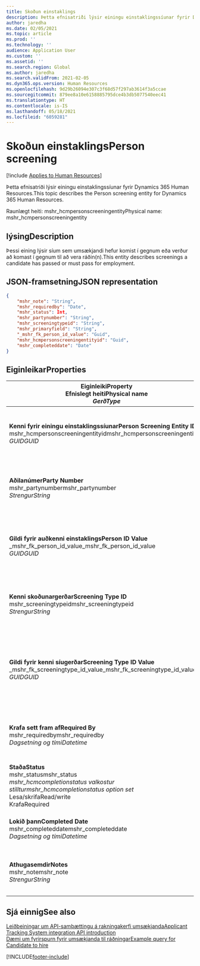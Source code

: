 ```yaml
---
title: Skoðun einstaklings
description: Þetta efnisatriði lýsir einingu einstaklingssíunar fyrir Dynamics 365 Human Resources.
author: jaredha
ms.date: 02/05/2021
ms.topic: article
ms.prod: ''
ms.technology: ''
audience: Application User
ms.custom: ''
ms.assetid: ''
ms.search.region: Global
ms.author: jaredha
ms.search.validFrom: 2021-02-05
ms.dyn365.ops.version: Human Resources
ms.openlocfilehash: 9d29b26094e307c3f68d57f297ab3614f3a5ccae
ms.sourcegitcommit: 879ee8a10e6158885795dce4b3db5077540eec41
ms.translationtype: HT
ms.contentlocale: is-IS
ms.lasthandoff: 05/18/2021
ms.locfileid: "6059281"
---
```

# <a name="person-screening"></a><span data-ttu-id="ea4cd-103">Skoðun einstaklings</span><span class="sxs-lookup"><span data-stu-id="ea4cd-103">Person screening</span></span>

[!include [Applies to Human Resources](../includes/applies-to-hr.md)]

<span data-ttu-id="ea4cd-104">Þetta efnisatriði lýsir einingu einstaklingssíunar fyrir Dynamics 365 Human Resources.</span><span class="sxs-lookup"><span data-stu-id="ea4cd-104">This topic describes the Person screening entity for Dynamics 365 Human Resources.</span></span>

<span data-ttu-id="ea4cd-105">Raunlægt heiti: mshr_hcmpersonscreeningentity</span><span class="sxs-lookup"><span data-stu-id="ea4cd-105">Physical name: mshr_hcmpersonscreeningentity</span></span>

## <a name="description"></a><span data-ttu-id="ea4cd-106">lýsing</span><span class="sxs-lookup"><span data-stu-id="ea4cd-106">Description</span></span>

<span data-ttu-id="ea4cd-107">Þessi eining lýsir síum sem umsækjandi hefur komist í gegnum eða verður að komast í gegnum til að vera ráðin(n).</span><span class="sxs-lookup"><span data-stu-id="ea4cd-107">This entity describes screenings a candidate has passed or must pass for employment.</span></span>

## <a name="json-representation"></a><span data-ttu-id="ea4cd-108">JSON-framsetning</span><span class="sxs-lookup"><span data-stu-id="ea4cd-108">JSON representation</span></span>

```json
{
    "mshr_note": "String",
    "mshr_requiredby": "Date",
    "mshr_status": Int,
    "mshr_partynumber": "String",
    "mshr_screeningtypeid": "String",
    "mshr_primaryfield": "String",
    "_mshr_fk_person_id_value": "Guid",
    "mshr_hcmpersonscreeningentityid": "Guid",
    "mshr_completeddate": "Date"
}
```

## <a name="properties"></a><span data-ttu-id="ea4cd-109">Eiginleikar</span><span class="sxs-lookup"><span data-stu-id="ea4cd-109">Properties</span></span>

| <span data-ttu-id="ea4cd-110">Eiginleiki</span><span class="sxs-lookup"><span data-stu-id="ea4cd-110">Property</span></span><br><span data-ttu-id="ea4cd-111">**Efnislegt heiti**</span><span class="sxs-lookup"><span data-stu-id="ea4cd-111">**Physical name**</span></span><br><span data-ttu-id="ea4cd-112">**_Gerð_**</span><span class="sxs-lookup"><span data-stu-id="ea4cd-112">**_Type_**</span></span> | <span data-ttu-id="ea4cd-113">Nota</span><span class="sxs-lookup"><span data-stu-id="ea4cd-113">Use</span></span> | <span data-ttu-id="ea4cd-114">lýsing</span><span class="sxs-lookup"><span data-stu-id="ea4cd-114">Description</span></span> |
| --- | --- | --- |
| <span data-ttu-id="ea4cd-115">**Kenni fyrir einingu einstaklingssíunar**</span><span class="sxs-lookup"><span data-stu-id="ea4cd-115">**Person Screening Entity ID**</span></span><br><span data-ttu-id="ea4cd-116">mshr_hcmpersonscreeningentityid</span><span class="sxs-lookup"><span data-stu-id="ea4cd-116">mshr_hcmpersonscreeningentityid</span></span><br><span data-ttu-id="ea4cd-117">*GUID*</span><span class="sxs-lookup"><span data-stu-id="ea4cd-117">*GUID*</span></span> | <span data-ttu-id="ea4cd-118">Lesa eingöngu</span><span class="sxs-lookup"><span data-stu-id="ea4cd-118">Read-only</span></span><br><span data-ttu-id="ea4cd-119">Krafa</span><span class="sxs-lookup"><span data-stu-id="ea4cd-119">Required</span></span><br><span data-ttu-id="ea4cd-120">Myndað af kerfinu</span><span class="sxs-lookup"><span data-stu-id="ea4cd-120">System-generated</span></span> | <span data-ttu-id="ea4cd-121">Einkvæmt aðalkenni fyrir síunarfærslur einstaklings.</span><span class="sxs-lookup"><span data-stu-id="ea4cd-121">Unique primary identifier for the person screening record.</span></span> |
| <span data-ttu-id="ea4cd-122">**Aðilanúmer**</span><span class="sxs-lookup"><span data-stu-id="ea4cd-122">**Party Number**</span></span><br><span data-ttu-id="ea4cd-123">mshr_partynumber</span><span class="sxs-lookup"><span data-stu-id="ea4cd-123">mshr_partynumber</span></span><br><span data-ttu-id="ea4cd-124">*Strengur*</span><span class="sxs-lookup"><span data-stu-id="ea4cd-124">*String*</span></span> | <span data-ttu-id="ea4cd-125">Lesa/skrifa</span><span class="sxs-lookup"><span data-stu-id="ea4cd-125">Read/write</span></span><br><span data-ttu-id="ea4cd-126">Krafa</span><span class="sxs-lookup"><span data-stu-id="ea4cd-126">Required</span></span> | <span data-ttu-id="ea4cd-127">Númer aðila (einstaklings) sem tengist umsækjanda.</span><span class="sxs-lookup"><span data-stu-id="ea4cd-127">The party (person) number associated with the candidate.</span></span> |
| <span data-ttu-id="ea4cd-128">**Gildi fyrir auðkenni einstaklings**</span><span class="sxs-lookup"><span data-stu-id="ea4cd-128">**Person ID Value**</span></span><br><span data-ttu-id="ea4cd-129">_mshr_fk_person_id_value</span><span class="sxs-lookup"><span data-stu-id="ea4cd-129">_mshr_fk_person_id_value</span></span><br><span data-ttu-id="ea4cd-130">*GUID*</span><span class="sxs-lookup"><span data-stu-id="ea4cd-130">*GUID*</span></span> | <span data-ttu-id="ea4cd-131">Lesa eingöngu</span><span class="sxs-lookup"><span data-stu-id="ea4cd-131">Read-only</span></span><br><span data-ttu-id="ea4cd-132">Krafa</span><span class="sxs-lookup"><span data-stu-id="ea4cd-132">Required</span></span><br><span data-ttu-id="ea4cd-133">Framandlykill: mshr_dirpersonentityid of mshr_dirpersonentity</span><span class="sxs-lookup"><span data-stu-id="ea4cd-133">Foreign key: mshr_dirpersonentityid of mshr_dirpersonentity</span></span> | <span data-ttu-id="ea4cd-134">Kerfismynduð kenni fyrir færslueiningu aðila (einstaklings).</span><span class="sxs-lookup"><span data-stu-id="ea4cd-134">The system-generated identifier of the party (person) entity record.</span></span> |
| <span data-ttu-id="ea4cd-135">**Kenni skoðunargerðar**</span><span class="sxs-lookup"><span data-stu-id="ea4cd-135">**Screening Type ID**</span></span><br><span data-ttu-id="ea4cd-136">mshr_screeningtypeid</span><span class="sxs-lookup"><span data-stu-id="ea4cd-136">mshr_screeningtypeid</span></span><br><span data-ttu-id="ea4cd-137">*Strengur*</span><span class="sxs-lookup"><span data-stu-id="ea4cd-137">*String*</span></span> | <span data-ttu-id="ea4cd-138">Lesa/skrifa</span><span class="sxs-lookup"><span data-stu-id="ea4cd-138">Read/write</span></span><br><span data-ttu-id="ea4cd-139">Krafa</span><span class="sxs-lookup"><span data-stu-id="ea4cd-139">Required</span></span><br><span data-ttu-id="ea4cd-140">Ytri lykill: ScreeningType</span><span class="sxs-lookup"><span data-stu-id="ea4cd-140">Foreign key: ScreeningType</span></span> | <span data-ttu-id="ea4cd-141">Kenni síugerðar skilgreint í Human Resources.</span><span class="sxs-lookup"><span data-stu-id="ea4cd-141">The identifier of the screening type defined in Human Resources.</span></span> |
| <span data-ttu-id="ea4cd-142">**Gildi fyrir kenni síugerðar**</span><span class="sxs-lookup"><span data-stu-id="ea4cd-142">**Screening Type ID Value**</span></span><br><span data-ttu-id="ea4cd-143">_mshr_fk_screeningtype_id_value</span><span class="sxs-lookup"><span data-stu-id="ea4cd-143">_mshr_fk_screeningtype_id_value</span></span><br><span data-ttu-id="ea4cd-144">*GUID*</span><span class="sxs-lookup"><span data-stu-id="ea4cd-144">*GUID*</span></span> | <span data-ttu-id="ea4cd-145">Lesa eingöngu</span><span class="sxs-lookup"><span data-stu-id="ea4cd-145">Read-only</span></span><br><span data-ttu-id="ea4cd-146">Krafa</span><span class="sxs-lookup"><span data-stu-id="ea4cd-146">Required</span></span><br><span data-ttu-id="ea4cd-147">Framandlykill: mshr_hcmscreeningtypeentityid of mshr_hcmscreeningtypeentity</span><span class="sxs-lookup"><span data-stu-id="ea4cd-147">Foreign key: mshr_hcmscreeningtypeentityid of mshr_hcmscreeningtypeentity</span></span> | <span data-ttu-id="ea4cd-148">Einkvæmt kerfismyndað kenni fyrir færslu síugerðar í tengdri einingu.</span><span class="sxs-lookup"><span data-stu-id="ea4cd-148">System-generated identifier for the screening type record in the associated entity.</span></span> |
| <span data-ttu-id="ea4cd-149">**Krafa sett fram af**</span><span class="sxs-lookup"><span data-stu-id="ea4cd-149">**Required By**</span></span><br><span data-ttu-id="ea4cd-150">mshr_requiredby</span><span class="sxs-lookup"><span data-stu-id="ea4cd-150">mshr_requiredby</span></span><br><span data-ttu-id="ea4cd-151">*Dagsetning og tími*</span><span class="sxs-lookup"><span data-stu-id="ea4cd-151">*Datetime*</span></span> | <span data-ttu-id="ea4cd-152">Lesa/skrifa</span><span class="sxs-lookup"><span data-stu-id="ea4cd-152">Read/write</span></span><br><span data-ttu-id="ea4cd-153">Valfrjálst</span><span class="sxs-lookup"><span data-stu-id="ea4cd-153">Optional</span></span> | <span data-ttu-id="ea4cd-154">Dagsetningin sem þarf að klára síunina.</span><span class="sxs-lookup"><span data-stu-id="ea4cd-154">The date by which the screening is required to be completed.</span></span> |
| <span data-ttu-id="ea4cd-155">**Staða**</span><span class="sxs-lookup"><span data-stu-id="ea4cd-155">**Status**</span></span><br><span data-ttu-id="ea4cd-156">mshr_status</span><span class="sxs-lookup"><span data-stu-id="ea4cd-156">mshr_status</span></span><br><span data-ttu-id="ea4cd-157">*mshr_hcmcompletionstatus valkostur stilltur*</span><span class="sxs-lookup"><span data-stu-id="ea4cd-157">*mshr_hcmcompletionstatus option set*</span></span><br><span data-ttu-id="ea4cd-158">Lesa/skrifa</span><span class="sxs-lookup"><span data-stu-id="ea4cd-158">Read/write</span></span><br><span data-ttu-id="ea4cd-159">Krafa</span><span class="sxs-lookup"><span data-stu-id="ea4cd-159">Required</span></span> | <span data-ttu-id="ea4cd-160">Tilgreinir stöðu umsækjanda fyrir síunina.</span><span class="sxs-lookup"><span data-stu-id="ea4cd-160">Provides the candidate’s status for the screening.</span></span> |
| <span data-ttu-id="ea4cd-161">**Lokið þann**</span><span class="sxs-lookup"><span data-stu-id="ea4cd-161">**Completed Date**</span></span><br><span data-ttu-id="ea4cd-162">mshr_completeddate</span><span class="sxs-lookup"><span data-stu-id="ea4cd-162">mshr_completeddate</span></span><br><span data-ttu-id="ea4cd-163">*Dagsetning og tími*</span><span class="sxs-lookup"><span data-stu-id="ea4cd-163">*Datetime*</span></span> | <span data-ttu-id="ea4cd-164">Lesa/skrifa</span><span class="sxs-lookup"><span data-stu-id="ea4cd-164">Read/write</span></span><br><span data-ttu-id="ea4cd-165">Valfrjálst</span><span class="sxs-lookup"><span data-stu-id="ea4cd-165">Optional</span></span> | <span data-ttu-id="ea4cd-166">Sagsetning þegarlokið var við skoðun</span><span class="sxs-lookup"><span data-stu-id="ea4cd-166">The date the screening was completed.</span></span> |
| <span data-ttu-id="ea4cd-167">**Athugasemdir**</span><span class="sxs-lookup"><span data-stu-id="ea4cd-167">**Notes**</span></span><br><span data-ttu-id="ea4cd-168">mshr_note</span><span class="sxs-lookup"><span data-stu-id="ea4cd-168">mshr_note</span></span><br><span data-ttu-id="ea4cd-169">*Strengur*</span><span class="sxs-lookup"><span data-stu-id="ea4cd-169">*String*</span></span> | <span data-ttu-id="ea4cd-170">Lesa/skrifa</span><span class="sxs-lookup"><span data-stu-id="ea4cd-170">Read/write</span></span><br><span data-ttu-id="ea4cd-171">Valfrjálst</span><span class="sxs-lookup"><span data-stu-id="ea4cd-171">Optional</span></span> | <span data-ttu-id="ea4cd-172">Athugasemdir sem ráðningarstjórar og ráðningaraðilar nota.</span><span class="sxs-lookup"><span data-stu-id="ea4cd-172">Notes for use by hiring managers and recruiters.</span></span> |

## <a name="see-also"></a><span data-ttu-id="ea4cd-173">Sjá einnig</span><span class="sxs-lookup"><span data-stu-id="ea4cd-173">See also</span></span>

[<span data-ttu-id="ea4cd-174">Leiðbeiningar um API-samþættingu á rakningakerfi umsækjanda</span><span class="sxs-lookup"><span data-stu-id="ea4cd-174">Applicant Tracking System integration API introduction</span></span>](hr-admin-integration-ats-api-introduction.md)<br>
[<span data-ttu-id="ea4cd-175">Dæmi um fyrirspurn fyrir umsækjanda til ráðningar</span><span class="sxs-lookup"><span data-stu-id="ea4cd-175">Example query for Candidate to hire</span></span>](hr-admin-integration-ats-api-candidate-to-hire-example-query.md)



[!INCLUDE[footer-include](../includes/footer-banner.md)]